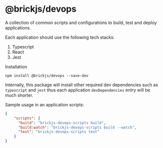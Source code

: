 # @brickjs/devops

A collection of common scripts and configurations to build, test and deploy applications. 

Each application should use the following tech stacks:
1. Typescript
2. React
3. Jest

Installation
```
npm install @brickjs/devops --save-dev
```

Internally, this package will install other required dev dependencies such as `typescript` and `jest` 
thus each application `devDependencies` entry will be much shorter.

Sample usage in an application scripts:
```json
{
    "scripts": {
      "build": "brickjs-devops-scripts build",
      "build:watch": "brickjs-devops-scripts build --watch",
      "test": "brickjs-devops-scripts test"
    }
}
```
